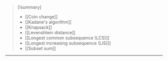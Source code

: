 > [!summary] 
> - [[Coin change]]
> - [[Kadane's algorithm]]
> - [[Knapsack]]
> - [[Levenshtein distance]]
> - [[Longest common subsequence (LCS)]]
> - [[Longest increasing subsequence (LIS)]]
> - [[Subset sum]]

---